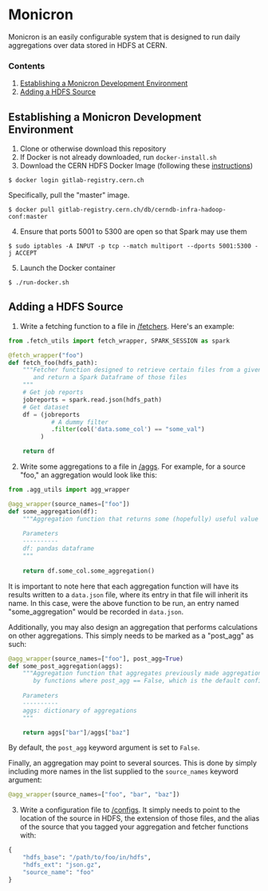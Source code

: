 # Monicron
Monicron is an easily configurable system that is designed to run daily aggregations over data stored in HDFS at CERN.

### Contents
1. [Establishing a Monicron Development Environment](#establishing-a-monicron-development-environment)
2. [Adding a HDFS Source](#adding-a-hdfs-source)

## Establishing a Monicron Development Environment
1. Clone or otherwise download this repository
2. If Docker is not already downloaded, run `docker-install.sh`
3. Download the CERN HDFS Docker Image (following these [instructions](https://hadoop-user-guide.web.cern.ch/hadoop-user-guide/getstart/client_docker.html))
```console
$ docker login gitlab-registry.cern.ch
```
Specifically, pull the "master" image.
```console
$ docker pull gitlab-registry.cern.ch/db/cerndb-infra-hadoop-conf:master
```
4. Ensure that ports 5001 to 5300 are open so that Spark may use them
```console
$ sudo iptables -A INPUT -p tcp --match multiport --dports 5001:5300 -j ACCEPT
```
5. Launch the Docker container
```console
$ ./run-docker.sh
```

## Adding a HDFS Source
1. Write a fetching function to a file in [/fetchers](https://github.com/jkguiang/tuda/tree/master/monit/fetchers). Here's an 
example:
```python
from .fetch_utils import fetch_wrapper, SPARK_SESSION as spark

@fetch_wrapper("foo")
def fetch_foo(hdfs_path):
    """Fetcher function designed to retrieve certain files from a given HDFS path
       and return a Spark Dataframe of those files
    """  
    # Get job reports
    jobreports = spark.read.json(hdfs_path)
    # Get dataset
    df = (jobreports
            # A dummy filter
            .filter(col('data.some_col') == "some_val")
         )

    return df
```
2. Write some aggregations to a file in [/aggs](https://github.com/jkguiang/tuda/tree/master/monit/aggs). For example, for a 
source "foo," an aggregation would look like this:
```python
from .agg_utils import agg_wrapper

@agg_wrapper(source_names=["foo"])
def some_aggregation(df):
    """Aggregation function that returns some (hopefully) useful value
    
    Parameters
    ----------
    df: pandas dataframe
    """
 
    return df.some_col.some_aggregation()
```
It is important to note here that each aggregation function will have its results written to a `data.json` file, where its 
entry in that file will inherit its name. In this case, were the above function to be run, an entry named "some_aggregation" 
would be recorded in `data.json`.

Additionally, you may also design an aggregation that performs calculations on other aggregations. This simply needs to be 
marked as a "post_agg" as such:
```python
@agg_wrapper(source_names=["foo"], post_agg=True)
def some_post_aggregation(aggs):
    """Aggregation function that aggregates previously made aggregations (i.e. values returned
       by functions where post_agg == False, which is the default configuration)
    
    Parameters
    ----------
    aggs: dictionary of aggregations
    """

    return aggs["bar"]/aggs["baz"]
```
By default, the `post_agg` keyword argument is set to `False`.

Finally, an aggregation may point to several sources. This is done by simply including more names in the list supplied to the 
`source_names` keyword argument:
```python
@agg_wrapper(source_names=["foo", "bar", "baz"])
```
3. Write a configuration file to [/configs](https://github.com/jkguiang/tuda/tree/master/monit/configs). It simply needs to 
point to the location of the source in HDFS, the extension of those files, and the alias of the source that you tagged your 
aggregation and fetcher functions with:
```python
{
    "hdfs_base": "/path/to/foo/in/hdfs",
    "hdfs_ext": "json.gz",
    "source_name": "foo"
}
```



